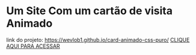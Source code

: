 # Um Site Com um cartão de visita Animado
link do projeto: https://wevlob1.github.io/card-animado-css-puro/
<a href="https://wevlob1.github.io/card-animado-css-puro/">CLIQUE AQUI PARA ACESSAR</a>
